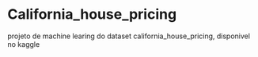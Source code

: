 # California_house_pricing
projeto de machine learing do dataset california_house_pricing, disponivel no kaggle
